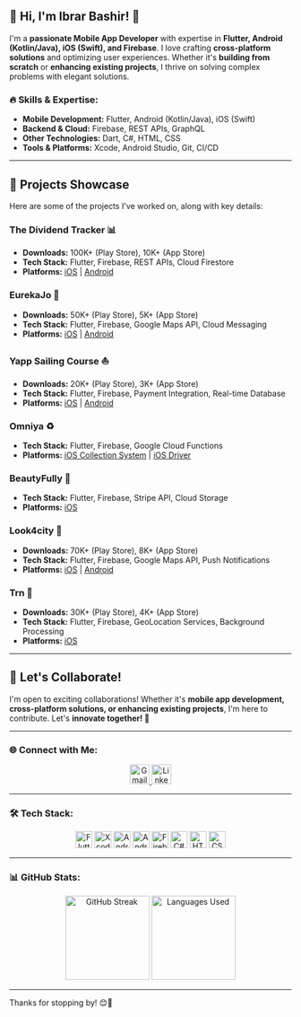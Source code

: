 ## 🚀 Hi, I'm Ibrar Bashir! 👋  

I'm a **passionate Mobile App Developer** with expertise in **Flutter, Android (Kotlin/Java), iOS (Swift), and Firebase**. I love crafting **cross-platform solutions** and optimizing user experiences. Whether it's **building from scratch** or **enhancing existing projects**, I thrive on solving complex problems with elegant solutions.  

### 🔥 Skills & Expertise:
- **Mobile Development:** Flutter, Android (Kotlin/Java), iOS (Swift)  
- **Backend & Cloud:** Firebase, REST APIs, GraphQL  
- **Other Technologies:** Dart, C#, HTML, CSS  
- **Tools & Platforms:** Xcode, Android Studio, Git, CI/CD  

---  

## 📱 Projects Showcase

Here are some of the projects I've worked on, along with key details:

### **The Dividend Tracker** 📊
- **Downloads:** 100K+ (Play Store), 10K+ (App Store)  
- **Tech Stack:** Flutter, Firebase, REST APIs, Cloud Firestore  
- **Platforms:** [iOS](https://apps.apple.com/pk/app/the-dividend-tracker/id6443490767) | [Android](https://play.google.com/store/apps/details?id=com.thedividendtracker.app&pcampaignid=web_share)  

### **EurekaJo** 🏡
- **Downloads:** 50K+ (Play Store), 5K+ (App Store)  
- **Tech Stack:** Flutter, Firebase, Google Maps API, Cloud Messaging  
- **Platforms:** [iOS](https://apps.apple.com/jo/app/eurekajo-properties-in-jordan/id1617968807) | [Android](https://play.google.com/store/apps/details?id=com.eurekajo.mobile&hl=en&gl=US)  

### **Yapp Sailing Course** ⛵
- **Downloads:** 20K+ (Play Store), 3K+ (App Store)  
- **Tech Stack:** Flutter, Firebase, Payment Integration, Real-time Database  
- **Platforms:** [iOS](https://apps.apple.com/pk/app/yapp-sailing-course/id1576346097) | [Android](https://play.google.com/store/apps/details?id=com.yacht.yapp&hl=en&gl=US)  

### **Omniya** ♻️
- **Tech Stack:** Flutter, Firebase, Google Cloud Functions  
- **Platforms:** [iOS Collection System](https://apps.apple.com/pk/app/omniya-collection-system/id1673761983) | [iOS Driver](https://apps.apple.com/us/app/omniya-driver/id6462425687)  

### **BeautyFully** 💄
- **Tech Stack:** Flutter, Firebase, Stripe API, Cloud Storage  
- **Platforms:** [iOS](https://apps.apple.com/pk/app/beautyfully/id1672034258)  

### **Look4city** 🌆
- **Downloads:** 70K+ (Play Store), 8K+ (App Store)  
- **Tech Stack:** Flutter, Firebase, Google Maps API, Push Notifications  
- **Platforms:** [iOS](https://apps.apple.com/pk/app/look4city/id1662134656) | [Android](https://play.google.com/store/apps/details?id=com.look4city.app.look4city&pcampaignid=web_share)  

### **Trn** 🚆
- **Downloads:** 30K+ (Play Store), 4K+ (App Store)  
- **Tech Stack:** Flutter, Firebase, GeoLocation Services, Background Processing  
- **Platforms:** [iOS](https://apps.apple.com/pk/app/trn-app/id6443707193)  

---  

## 🤝 Let's Collaborate!  
I'm open to exciting collaborations! Whether it's **mobile app development, cross-platform solutions, or enhancing existing projects**, I'm here to contribute. Let's **innovate together! 🚀**

---  

### 🌐 Connect with Me:
<div align="center">
  <a href="mailto:waqarbashir462@gmail.com">
    <img src="https://img.shields.io/static/v1?message=Gmail&logo=gmail&label=&color=D14836&logoColor=white&labelColor=&style=for-the-badge" height="35" alt="Gmail" />
  </a>
  <a href="https://www.linkedin.com/in/ibrar-bashir/">
    <img src="https://img.shields.io/static/v1?message=LinkedIn&logo=linkedin&label=&color=0077B5&logoColor=white&labelColor=&style=for-the-badge" height="35" alt="LinkedIn" />
  </a>
</div>

---  

### 🛠 Tech Stack:
<div align="center">
  <img src="https://cdn.jsdelivr.net/gh/devicons/devicon/icons/flutter/flutter-original.svg" height="30" alt="Flutter" />
  <img src="https://cdn.jsdelivr.net/gh/devicons/devicon/icons/xcode/xcode-original.svg" height="30" alt="Xcode" />
  <img src="https://cdn.simpleicons.org/androidstudio/3DDC84" height="30" alt="Android Studio" />
  <img src="https://cdn.jsdelivr.net/gh/devicons/devicon/icons/android/android-original.svg" height="30" alt="Android" />
  <img src="https://cdn.jsdelivr.net/gh/devicons/devicon/icons/firebase/firebase-plain.svg" height="30" alt="Firebase" />
  <img src="https://cdn.jsdelivr.net/gh/devicons/devicon/icons/csharp/csharp-original.svg" height="30" alt="C#" />
  <img src="https://cdn.jsdelivr.net/gh/devicons/devicon/icons/html5/html5-original.svg" height="30" alt="HTML5" />
  <img src="https://cdn.jsdelivr.net/gh/devicons/devicon/icons/css3/css3-original.svg" height="30" alt="CSS3" />
</div>

---  

### 📊 GitHub Stats:
<div align="center">
  <img src="https://streak-stats.demolab.com?user=TheIbrarBashir&locale=en&mode=daily&theme=dracula&hide_border=true&border_radius=5" height="150" alt="GitHub Streak" />
  <img src="https://github-readme-stats.vercel.app/api/top-langs?username=TheIbrarBashir&locale=en&hide_title=false&layout=compact&card_width=320&langs_count=5&theme=dracula&hide_border=false" height="150" alt="Languages Used" />
</div>

---  

Thanks for stopping by! 😊🚀
